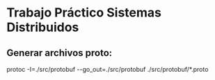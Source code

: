 # Trabajo Práctico Sistemas Distribuidos

## Generar archivos proto:

protoc -I=./src/protobuf --go_out=./src/protobuf ./src/protobuf/*.proto

